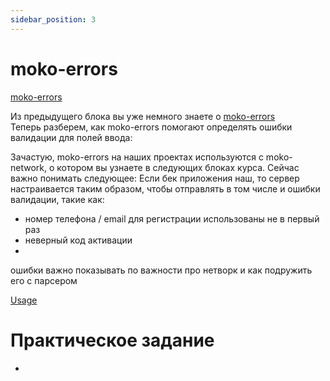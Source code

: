 ```yaml
---
sidebar_position: 3
---
```


# moko-errors

[moko-errors](https://github.com/icerockdev/moko-errors)

Из предыдущего блока вы уже немного знаете о [moko-errors](/university/icerock-basics/logging-and-errors#обработка-ошибок-в-общем-коде)  
Теперь разберем, как moko-errors помогают определять ошибки валидации для полей ввода:

Зачастую, moko-errors на наших проектах используются с moko-network, о котором вы узнаете в следующих блоках курса. Сейчас важно понимать следующее: 
Если бек приложения наш, то сервер настраивается таким образом, чтобы отправлять в том числе и ошибки валидации, такие как: 
- номер телефона / email для регистрации использованы не в первый раз
- неверный код активации
- 

ошибки важно показывать по важности 
про нетворк и как подружить его с парсером


[Usage](https://github.com/icerockdev/moko-errors#usage)

# Практическое задание 
-  
